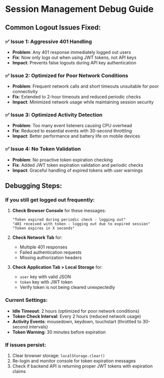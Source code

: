 # Session Management Debug Guide

## Common Logout Issues Fixed:

### ✅ **Issue 1: Aggressive 401 Handling**
- **Problem**: Any 401 response immediately logged out users
- **Fix**: Now only logs out when using JWT tokens, not API keys
- **Impact**: Prevents false logouts during API key authentication

### ✅ **Issue 2: Optimized for Poor Network Conditions** 
- **Problem**: Frequent network calls and short timeouts unsuitable for poor connectivity
- **Fix**: Extended to 2-hour timeouts and reduced periodic checks
- **Impact**: Minimized network usage while maintaining session security

### ✅ **Issue 3: Optimized Activity Detection**
- **Problem**: Too many event listeners causing CPU overhead
- **Fix**: Reduced to essential events with 30-second throttling
- **Impact**: Better performance and battery life on mobile devices

### ✅ **Issue 4: No Token Validation**
- **Problem**: No proactive token expiration checking
- **Fix**: Added JWT token expiration validation and periodic checks
- **Impact**: Graceful handling of expired tokens with user warnings

## Debugging Steps:

### If you still get logged out frequently:

1. **Check Browser Console** for these messages:
   ```
   "Token expired during periodic check - logging out"
   "401 received with token - logging out due to expired session"
   "Token expires in X seconds"
   ```

2. **Check Network Tab** for:
   - Multiple 401 responses
   - Failed authentication requests
   - Missing authorization headers

3. **Check Application Tab > Local Storage** for:
   - `user` key with valid JSON
   - `token` key with JWT token
   - Verify token is not being cleared unexpectedly

### Current Settings:
- **Idle Timeout**: 2 hours (optimized for poor network conditions)
- **Token Check Interval**: Every 2 hours (reduced network usage)
- **Activity Events**: mousedown, keydown, touchstart (throttled to 30-second intervals)
- **Token Warning**: 30 minutes before expiration

### If issues persist:
1. Clear browser storage: `localStorage.clear()`
2. Re-login and monitor console for token expiration messages
3. Check if backend API is returning proper JWT tokens with expiration claims
